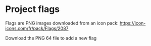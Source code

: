 # Project flags

Flags are PNG images downloaded from an icon pack: https://icon-icons.com/fr/pack/Flags/2087

Download the PNG 64 file to add a new flag  